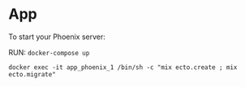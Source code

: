 # App

To start your Phoenix server:

RUN: 
`docker-compose up`


`docker exec -it app_phoenix_1 /bin/sh -c "mix ecto.create ; mix ecto.migrate"`
